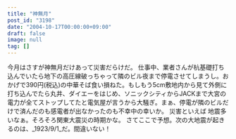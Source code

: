 ```yaml
---
title: "神無月"
post_id: "3198"
date: "2004-10-17T00:00:00+09:00"
draft: false
image: null
tag: []
---
```



今月はさすが神無月だけあって災害だらけだ。 仕事中、業者さんが杭基礎打ち込んでいたら地下の高圧線破っちゃって隣のビル夜まで停電させてしまうし。おかげで390円(税込)の中華そば食い損ねた。もしもう5cm敷地内から見て外側に打ち込んでたら丸井、ダイエーをはじめ、ソニックシティからJACKまで大宮の電力が全てストップしてたと電気屋が言うから大騒ぎ。まぁ、停電が隣のビルだけで済んだのも感電者が出なかったのも不幸中の幸いか。 災害といえば 地震多いなぁ。そろそろ関東大震災の時期かな。 さてここで予想。次の大地震が起きるのは、_1923/9/1_だ。間違いない！
